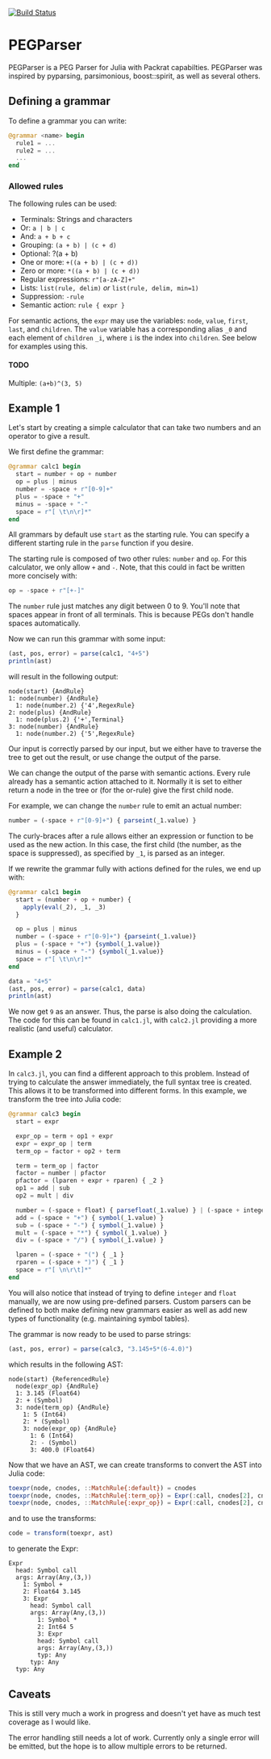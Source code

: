 [![Build Status](https://travis-ci.org/abeschneider/PEGParser.jl.svg?branch=v0.1.0)](https://travis-ci.org/abeschneider/PEGParser.jl)

# PEGParser

PEGParser is a PEG Parser for Julia with Packrat capabilties. PEGParser was inspired by pyparsing, parsimonious, boost::spirit, as well as several others.
## Defining a grammar

To define a grammar you can write:

```julia
@grammar <name> begin
  rule1 = ...
  rule2 = ...
  ...
end
```

### Allowed rules

The following rules can be used:
* Terminals: Strings and characters
* Or: `a | b | c`
* And: `a + b + c`
* Grouping: `(a + b) | (c + d)`
* Optional: ?(a + b)
* One or more: `+((a + b) | (c + d))`
* Zero or more: `*((a + b) | (c + d))`
* Regular expressions: `r"[a-zA-Z]+"`
* Lists: `list(rule, delim)` *or* `list(rule, delim, min=1)`
* Suppression: `-rule`
* Semantic action: `rule { expr }`

For semantic actions, the `expr` may use the variables: `node`, `value`, `first`, `last`, and `children`. The `value` variable has a corresponding alias `_0` and each element of `children` `_i`, where `i` is the index into `children`. See below for examples using this.

#### TODO
Multiple: `(a+b)^(3, 5)`

## Example 1
Let's start by creating a simple calculator that can take two numbers and an operator to give a result.

We first define the grammar:
```julia
@grammar calc1 begin
  start = number + op + number
  op = plus | minus
  number = -space + r"[0-9]+"
  plus = -space + "+"
  minus = -space + "-"
  space = r"[ \t\n\r]*"
end
```

All grammars by default use `start` as the starting rule. You can specify a different starting rule in the `parse` function if you desire.

The starting rule is composed of two other rules: `number` and `op`. For this calculator, we only allow `+` and `-`. Note, that this could in fact be written more concisely with:

```julia
op = -space + r"[+-]"
```

The `number` rule just matches any digit between 0 to 9. You'll note that spaces appear in front of all terminals. This is because PEGs don't handle spaces automatically.

Now we can run this grammar with some input:

```julia
(ast, pos, error) = parse(calc1, "4+5")
println(ast)
```

will result in the following output:

```
node(start) {AndRule}
1: node(number) {AndRule}
  1: node(number.2) {'4',RegexRule}
2: node(plus) {AndRule}
  1: node(plus.2) {'+',Terminal}
3: node(number) {AndRule}
  1: node(number.2) {'5',RegexRule}
```

Our input is correctly parsed by our input, but we either have to traverse the tree to get out the result, or use change the output of the parse.

We can change the output of the parse with semantic actions. Every rule already has a semantic action attached to it. Normally it is set to either return a node in the tree or (for the or-rule) give the first child node.

For example, we can change the `number` rule to emit an actual number:

```julia
number = (-space + r"[0-9]+") { parseint(_1.value) }
```

The curly-braces after a rule allows either an expression or function to be used as the new action. In this case, the first child (the number, as the space is suppressed), as specified by `_1`, is parsed as an integer.

If we rewrite the grammar fully with actions defined for the rules, we end up with:

```julia
@grammar calc1 begin
  start = (number + op + number) {
    apply(eval(_2), _1, _3)
  }

  op = plus | minus
  number = (-space + r"[0-9]+") {parseint(_1.value)}
  plus = (-space + "+") {symbol(_1.value)}
  minus = (-space + "-") {symbol(_1.value)}
  space = r"[ \t\n\r]*"
end

data = "4+5"
(ast, pos, error) = parse(calc1, data)
println(ast)
```

We now get `9` as an answer. Thus, the parse is also doing the calculation. The code for this can be found in `calc1.jl`, with `calc2.jl` providing a more realistic (and useful) calculator.

## Example 2

In `calc3.jl`, you can find a different approach to this problem. Instead of trying to calculate the answer immediately, the full syntax tree is created. This allows it to be transformed into different forms. In this example, we transform the tree into Julia code:

```julia
@grammar calc3 begin
  start = expr

  expr_op = term + op1 + expr
  expr = expr_op | term
  term_op = factor + op2 + term

  term = term_op | factor
  factor = number | pfactor
  pfactor = (lparen + expr + rparen) { _2 }
  op1 = add | sub
  op2 = mult | div

  number = (-space + float) { parsefloat(_1.value) } | (-space + integer) { parseint(_1.value) }
  add = (-space + "+") { symbol(_1.value) }
  sub = (-space + "-") { symbol(_1.value) }
  mult = (-space + "*") { symbol(_1.value) }
  div = (-space + "/") { symbol(_1.value) }

  lparen = (-space + "(") { _1 }
  rparen = (-space + ")") { _1 }
  space = r"[ \n\r\t]*"
end
```

You will also notice that instead of trying to define `integer` and `float` manually, we are now using pre-defined parsers. Custom parsers can be defined to both make defining new grammars easier as well as add new types of functionality (e.g. maintaining symbol tables).

The grammar is now ready to be used to parse strings:

```julia
(ast, pos, error) = parse(calc3, "3.145+5*(6-4.0)")
```

which results in the following AST:

```
node(start) {ReferencedRule}
  node(expr_op) {AndRule}
  1: 3.145 (Float64)
  2: + (Symbol)
  3: node(term_op) {AndRule}
    1: 5 (Int64)
    2: * (Symbol)
    3: node(expr_op) {AndRule}
      1: 6 (Int64)
      2: - (Symbol)
      3: 400.0 (Float64)
```

Now that we have an AST, we can create transforms to convert the AST into Julia code:

```julia
toexpr(node, cnodes, ::MatchRule{:default}) = cnodes
toexpr(node, cnodes, ::MatchRule{:term_op}) = Expr(:call, cnodes[2], cnodes[1], cnodes[3])
toexpr(node, cnodes, ::MatchRule{:expr_op}) = Expr(:call, cnodes[2], cnodes[1], cnodes[3])
```

and to use the transforms:

```julia
code = transform(toexpr, ast)
```

to generate the Expr:

```
Expr
  head: Symbol call
  args: Array(Any,(3,))
    1: Symbol +
    2: Float64 3.145
    3: Expr
      head: Symbol call
      args: Array(Any,(3,))
        1: Symbol *
        2: Int64 5
        3: Expr
        head: Symbol call
        args: Array(Any,(3,))
        typ: Any
      typ: Any
  typ: Any
```

## Caveats

This is still very much a work in progress and doesn't yet have as much test coverage as I would like.

The error handling still needs a lot of work. Currently only a single error will be emitted, but the hope is to allow multiple errors to be returned.
